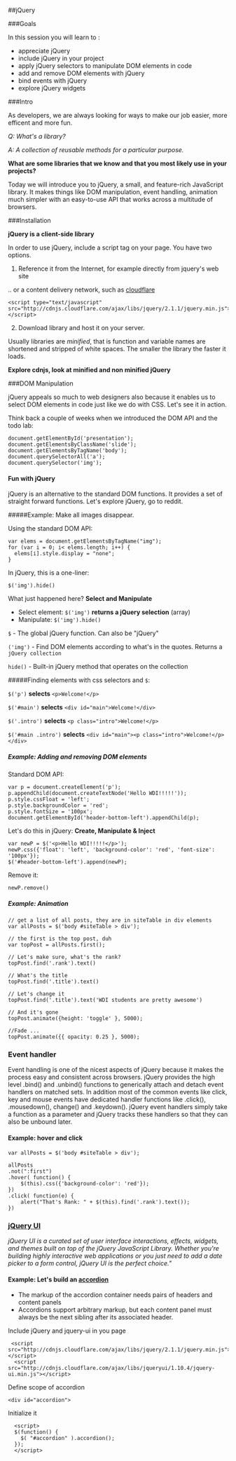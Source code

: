 
##jQuery


###Goals

In this session you will learn to :

- appreciate jQuery
- include jQuery in your project
- apply jQuery selectors to manipulate DOM elements in code
- add and remove DOM elements with jQuery
- bind events with jQuery
- explore jQuery widgets

###Intro

As developers, we are always looking for ways to make our job easier, more efficent and more fun.

*Q: What's a library?*
 
*A: A collection of reusable methods for a particular purpose.*

**What are some libraries that we know and that you most likely use in your projects?**

Today we will introduce you to jQuery, a small, and feature-rich JavaScript library. It makes things like DOM manipulation, event handling, animation much simpler with an easy-to-use API that works across a multitude of browsers.


###Installation

**jQuery is a client-side library**

In order to use jQuery, include a script tag on your page. You have two options.

1) Reference it from the Internet, for example directly from jquery's web site

	<script type="text/javascript" src="https://code.jquery.com/jquery-2.1.1.min.js"></script>

.. or a content delivery network, such as [cloudflare](https://cdnjs.com/)

	<script type="text/javascript" src="http://cdnjs.cloudflare.com/ajax/libs/jquery/2.1.1/jquery.min.js"></script>

2) Download library and host it on your server.

Usually libraries are *minified*, that is function and variable names are shortened and stripped of white spaces. The smaller the library the faster it loads.

**Explore cdnjs, look at minified and non minified jQuery**


###DOM Manipulation

jQuery appeals so much to web designers also because it enables us to select DOM elements in code just like we do with CSS. Let's see it in action.

Think back a couple of weeks when we introduced the DOM API and the todo lab:

```
document.getElementById('presentation');
document.getElementsByClassName('slide');
document.getElementsByTagName('body');
document.querySelectorAll('a');
document.querySelector('img');
```  

#### Fun with jQuery

jQuery is an alternative to the standard DOM functions. It provides a set of straight forward functions. Let's explore jQuery, go to reddit.


#####Example: Make all images disappear.

Using the standard DOM API:

```
var elems = document.getElementsByTagName("img");
for (var i = 0; i< elems.length; i++) {
  elems[i].style.display = "none";
}
```

In jQuery, this is a one-liner:

```
$('img').hide()
```

What just happened here? **Select and Manipulate**

- Select element: `$('img')` **returns a jQuery selection** (array)
- Manipulate: `$('img').hide()` 

`$` - The global jQuery function. Can also be "jQuery"

`('img')` - Find DOM elements according to what's in the quotes. Returns a `jQuery collection`

`hide()` - Built-in jQuery method that operates on the collection

#####Finding elements with css selectors and `$`:
              
`$('p')`  **selects** `<p>Welcome!</p>`

`$('#main')`  **selects**  `<div id="main">Welcome!</div>`

`$('.intro')` **selects** `<p class="intro">Welcome!</p>`

`$('#main .intro')` **selects** `<div id="main"><p class="intro">Welcome!</p></div>`


##### Example: Adding and removing DOM elements

Standard DOM API:

```
var p = document.createElement('p');
p.appendChild(document.createTextNode('Hello WDI!!!!!'));
p.style.cssFloat = 'left';
p.style.backgroundColor = 'red';
p.style.fontSize = '100px';
document.getElementById('header-bottom-left').appendChild(p);​
```

Let's do this in jQuery: **Create, Manipulate & Inject**

```
var newP = $('<p>Hello WDI!!!!!</p>');
newP.css({'float': 'left', 'background-color': 'red', 'font-size': '100px'});
$('#header-bottom-left').append(newP);
```

Remove it:

```
newP.remove()
```


##### Example: Animation
  
```
// get a list of all posts, they are in siteTable in div elements
var allPosts = $('body #siteTable > div');

// the first is the top post, duh
var topPost = allPosts.first();

// Let's make sure, what's the rank?
topPost.find('.rank').text()

// What's the title
topPost.find('.title').text()

// Let's change it
topPost.find('.title').text('WDI students are pretty awesome')

// And it's gone
topPost.animate({height: 'toggle' }, 5000);

//Fade ...
topPost.animate({{ opacity: 0.25 }, 5000);

```


### Event handler

Event handling is one of the nicest aspects of jQuery because it makes the process easy and consistent across browsers. jQuery provides the high level .bind() and .unbind() functions to generically attach and detach event handlers on matched sets. In addition most of the common events like click, key and mouse events have dedicated handler functions like .click(), .mousedown(), change() and .keydown(). jQuery event handlers simply take a function as a parameter and jQuery tracks these handlers so that they can also be unbound later.

#### Example: hover and click

```
var allPosts = $('body #siteTable > div');

allPosts
.not(":first")
.hover( function() {
    $(this).css({'background-color': 'red'});
})
.click( function(e) {
    alert("That's Rank: " + $(this).find('.rank').text());
})
```

### [jQuery UI](http://jqueryui.com/)

*jQuery UI is a curated set of user interface interactions, effects, widgets, and themes built on top of the jQuery JavaScript Library. Whether you're building highly interactive web applications or you just need to add a date picker to a form control, jQuery UI is the perfect choice."*

#### Example: Let's build an [accordion](http://jqueryui.com/accordion/)

- The markup of the accordion container needs pairs of headers and content panels
- Accordions support arbitrary markup, but each content panel must always be the next sibling after its associated header. 

Include jQuery and jquery-ui in you page

```
 <script src="http://cdnjs.cloudflare.com/ajax/libs/jquery/2.1.1/jquery.min.js"></script>
  <script src="http://cdnjs.cloudflare.com/ajax/libs/jqueryui/1.10.4/jquery-ui.min.js"></script>
```

Define scope of accordion

	<div id="accordion">

Initialize it

```
  <script>
  $(function() {
    $( "#accordion" ).accordion();
  });
  </script>
```
  




  